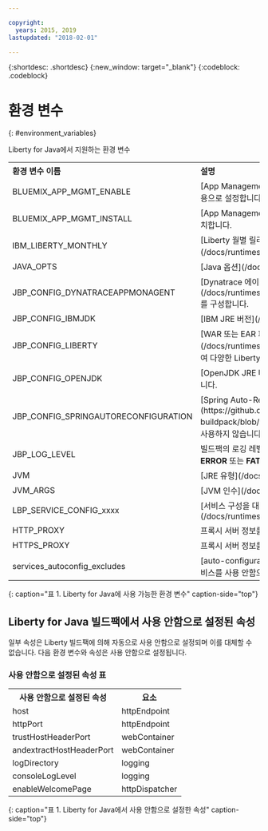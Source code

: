 ```yaml
---

copyright:
  years: 2015, 2019
lastupdated: "2018-02-01"

---
```


{:shortdesc: .shortdesc}
{:new_window: target="_blank"}
{:codeblock: .codeblock}


# 환경 변수
{: #environment_variables}

Liberty for Java에서 지원하는 환경 변수

<table>
<tr>
<th align="left">환경 변수 이름</th>
<th align="left">설명</th>
</tr>

<tr>
<td>BLUEMIX_APP_MGMT_ENABLE</td>
<td>[App Management 유틸리티](/docs/runtimes-common/app_mng.html)를 사용으로 설정합니다.</td>
</tr>

<tr>
<td>BLUEMIX_APP_MGMT_INSTALL</td>
<td>[App Management 유틸리티](/docs/runtimes-common/app_mng.html)를 설치합니다.</td>
</tr>

<tr>
<td>IBM_LIBERTY_MONTHLY</td>
<td>[Liberty 월별 릴리스 런타임](/docs/runtimes/liberty/usingMonthlyRuntime.html)을 사용으로 설정합니다. </td>
</tr>

<tr>
<td>JAVA_OPTS</td>
<td>[Java 옵션](/docs/runtimes/liberty/customizingJRE.html)을 설정합니다.</td>
</tr>

<tr>
<td>JBP_CONFIG_DYNATRACEAPPMONAGENT</td>
<td>[Dynatrace 에이전트 위치 정보](/docs/runtimes/liberty/monitoring/dynatrace.html#configuring_liberty_app)를 구성합니다.</td>
</tr>

<tr>
<td>JBP_CONFIG_IBMJDK </td>
<td>[IBM JRE 버전](/docs/runtimes/liberty/customizingJRE.html)을 구성합니다.</td>
</tr>

<tr>
<td>JBP_CONFIG_LIBERTY</td>
<td>[WAR 또는 EAR 파일의 기능](/docs/runtimes/liberty/optionsForPushing.html#stand_alone_apps)을 포함하여 다양한 Liberty 런타임 옵션을 구성합니다.</td>
</tr>

<tr>
<td>JBP_CONFIG_OPENJDK</td>
<td>[OpenJDK JRE 버전](/docs/runtimes/liberty/customizingJRE.html)을 구성합니다. </td>
</tr>

<tr>
<td>JBP_CONFIG_SPRINGAUTORECONFIGURATION </td>
<td>[Spring Auto-Reconfiguration 프레임워크](https://github.com/cloudfoundry/java-buildpack/blob/master/docs/framework-spring_auto_reconfiguration.md)를 사용하지 않습니다. 사용 안함으로 설정하려면 값을 enabled: false로 설정하십시오. </td>
</tr>

<tr>
<td>JBP_LOG_LEVEL</td>
<td>빌드팩의 로깅 레벨을 설정합니다. 가능한 값: <b>DEBUG</b>, <b>INFO</b>(기본값), <b>WARN</b>, <b>ERROR</b> 또는 <b>FATAL</b></td>
</tr>

<tr>
<td>JVM</td>
<td>[JRE 유형](/docs/runtimes/liberty/customizingJRE.html)을 선택합니다.</td>
</tr>

<tr>
<td>JVM_ARGS</td>
<td>[JVM 인수](/docs/runtimes/liberty/customizingJRE.html)를 설정합니다.</td>
</tr>

<tr>
<td>LBP_SERVICE_CONFIG_xxxx</td>
<td>[서비스 구성을 대체합니다. ](/docs/runtimes/liberty/autoConfig.html#override_service_config)</td>
</tr>

<tr>
<td>HTTP_PROXY</td>
<td>프록시 서버 정보를 설정합니다.</td>
</tr>

<tr>
<td>HTTPS_PROXY</td>
<td>프록시 서버 정보를 설정합니다.</td>
</tr>

<tr>
<td>services_autoconfig_excludes</td>
<td>[auto-configuration](/docs/runtimes/liberty/autoConfig.html#opting_out) 서비스를 사용 안함으로 설정합니다.</td>
</tr>
</table>
{: caption="표 1. Liberty for Java에 사용 가능한 환경 변수" caption-side="top"}

## Liberty for Java 빌드팩에서 사용 안함으로 설정된 속성

일부 속성은 Liberty 빌드팩에 의해 자동으로 사용 안함으로 설정되며 이를 대체할 수 없습니다. 다음 환경 변수와 속성은 사용 안함으로 설정됩니다.

### 사용 안함으로 설정된 속성 표

<table>
<tr>
<th>사용 안함으로 설정된 속성 </th>
<th>요소</th>
</tr>

<tr>
<td>host</td>
<td>httpEndpoint</td>
</tr>

<tr>
<td>httpPort</td>
<td>httpEndpoint</td>
</tr>

<tr>
<td>trustHostHeaderPort</td>
<td>webContainer</td>
</tr>

<tr>
<td>andextractHostHeaderPort</td>
<td>webContainer</td>
</tr>

<tr>
<td>logDirectory</td>
<td>logging</td>
</tr>

<tr>
<td>consoleLogLevel</td>
<td>logging</td>
</tr>

<tr>
<td>enableWelcomePage</td>
<td>httpDispatcher</td>
</tr>
</table>
{: caption="표 1. Liberty for Java에서 사용 안함으로 설정한 속성" caption-side="top"}
